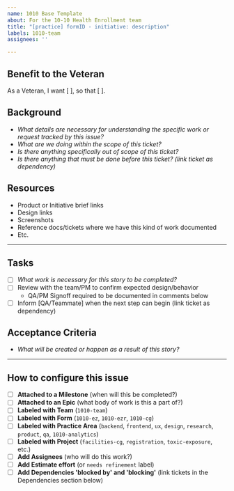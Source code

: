 ```yaml
---
name: 1010 Base Template
about: For the 10-10 Health Enrollment team
title: "[practice] formID - initiative: description"
labels: 1010-team
assignees: ''

---
```


## Benefit to the Veteran
As a Veteran, I want [ ], so that [ ].

## Background
- _What details are necessary for understanding the specific work or request tracked by this issue?_
- _What are we doing within the scope of this ticket?_
- _Is there anything specifically out of scope of this ticket?_
- _Is there anything that must be done before this ticket? (link ticket as dependency)_

## Resources
- Product or Initiative brief links 
- Design links
- Screenshots
- Reference docs/tickets where we have this kind of work documented
- Etc.
---
## Tasks
- [ ] _What work is necessary for this story to be completed?_
- [ ] Review with the team/PM to confirm expected design/behavior
     - QA/PM Signoff required to be documented in comments below
- [ ] Inform [QA/Teammate] when the next step can begin (link ticket as dependency)

## Acceptance Criteria
-  _What will be created or happen as a result of this story?_


---
## How to configure this issue
- [ ] **Attached to a Milestone** (when will this be completed?)
- [ ] **Attached to an Epic** (what body of work is this a part of?)
- [ ] **Labeled with Team** (`1010-team`)
- [ ] **Labeled with Form** (`1010-ez`, `1010-ezr`, `1010-cg`)
- [ ] **Labeled with Practice Area** (`backend`, `frontend`, `ux`, `design`, `research`, `product`, `qa`, `1010-analytics`)
- [ ] **Labeled with Project** (`facilities-cg`, `registration`,  `toxic-exposure`, etc.)
- [ ] **Add Assignees** (who will do this work?)
- [ ] **Add Estimate effort** (or `needs refinement` label)
- [ ] **Add Dependencies 'blocked by' and 'blocking'** (link tickets in the Dependencies section below)
